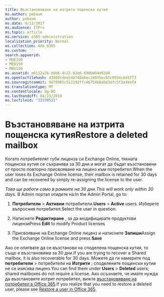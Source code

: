 ```yaml
---
title: Възстановяване на изтрита пощенска кутия
ms.author: pebaum
author: pebaum
ms.date: 9/12/2017
ms.audience: ITPro
ms.topic: article
ms.service: o365-administration
localization_priority: Normal
ms.collection: Adm_O365
ms.custom: ''
search.appverid:
- MOE150
- MED150
- MBS150
ms.assetid: e6112a76-bbb6-4c22-b2e6-690b004d92d4
ms.openlocfilehash: d3808cdee54b748abec16035ecb5c093ec6d37f3
ms.sourcegitcommit: 9d78905c512192ffc4675468abd2efc5f2e4baf4
ms.translationtype: MT
ms.contentlocale: bg-BG
ms.lasthandoff: 04/23/2019
ms.locfileid: "32370531"
---
```

# <a name="restore-a-deleted-mailbox"></a><span data-ttu-id="16f26-102">Възстановяване на изтрита пощенска кутия</span><span class="sxs-lookup"><span data-stu-id="16f26-102">Restore a deleted mailbox</span></span>

<span data-ttu-id="16f26-103">Когато потребителят губи лиценза си Exchange Online, тяхната пощенска кутия се съхранява за 30 дни и могат да бъдат възстановени от просто повторно присвояване на лиценз към потребител.</span><span class="sxs-lookup"><span data-stu-id="16f26-103">When the user loses its Exchange Online license, their mailbox is retained for 30 days and can be recovered by simply re-assigning the license to the user.</span></span>
  
 <span data-ttu-id="16f26-104">*Това ще работи само в рамките на 30 дни.*</span><span class="sxs-lookup"><span data-stu-id="16f26-104">*This will work only within 30 days.*</span></span>  <span data-ttu-id="16f26-105">В Admin портал отидете на:</span><span class="sxs-lookup"><span data-stu-id="16f26-105">In the Admin Portal, go to:</span></span> 
  
1. <span data-ttu-id="16f26-106">**Потребители** \> **Активни** потребители.</span><span class="sxs-lookup"><span data-stu-id="16f26-106">**Users** \> **Active** users.</span></span> <span data-ttu-id="16f26-107">Изберете въпросния потребител.</span><span class="sxs-lookup"><span data-stu-id="16f26-107">Select the user in question.</span></span> 
    
2. <span data-ttu-id="16f26-108">Натиснете **Редактиране** , за да модифицирате продуктови лицензи</span><span class="sxs-lookup"><span data-stu-id="16f26-108">Press **Edit** to modify Product licenses</span></span> 
    
3. <span data-ttu-id="16f26-109">Присвояване на Exchange Online лиценз и натиснете **Запиши**</span><span class="sxs-lookup"><span data-stu-id="16f26-109">Assign the Exchange Online license and press **Save**</span></span>
    
<span data-ttu-id="16f26-110">Ако се опитвате да се възстанови на споделена пощенска кутия, то също е възстановима за 30 дни.</span><span class="sxs-lookup"><span data-stu-id="16f26-110">If you are trying to recover a Shared mailbox, it is also recoverable for 30 days.</span></span> <span data-ttu-id="16f26-111">Можете да ги намерите под **потребители** \> потребители на **Изтрити** ; споделените пощенски кутии не се изисква лиценз.</span><span class="sxs-lookup"><span data-stu-id="16f26-111">You can find them under **Users** \> **Deleted** users; shared mailboxes do not require a license.</span></span> <span data-ttu-id="16f26-112">Ако осъзнаете, че имате нужда да възстановите изтрит потребител, вижте [възстановяване на потребител в Office 365](https://docs.microsoft.com/en-us/office365/admin/add-users/restore-user).</span><span class="sxs-lookup"><span data-stu-id="16f26-112">If you realize that you need to restore a deleted user, please see [Restore a user in Office 365](https://docs.microsoft.com/en-us/office365/admin/add-users/restore-user).</span></span>
  

